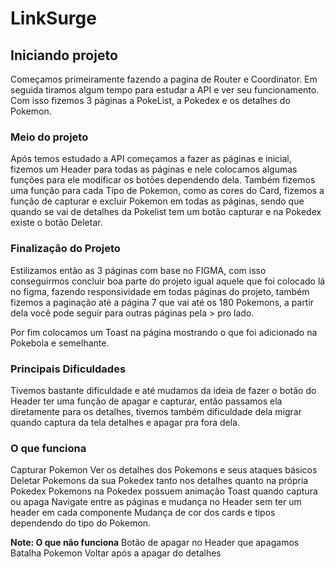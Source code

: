 # LinkSurge



## Iniciando projeto

Começamos primeiramente fazendo a pagina de Router e Coordinator.
Em seguida tiramos algum tempo para estudar a API e ver seu funcionamento.
Com isso fizemos 3 páginas a PokeList, a Pokedex e os detalhes do Pokemon.

### Meio do projeto
Após temos estudado a API começamos a fazer as páginas e inicial, fizemos um Header para todas as páginas e nele colocamos algumas funções para ele modificar os botões dependendo dela. 
Também fizemos uma função para cada Tipo de Pokemon, como as cores do Card, fizemos a função de capturar e excluir Pokemon em todas as páginas, sendo que quando se vai de detalhes da Pokelist tem um botão capturar e na Pokedex existe o botão Deletar.


### Finalização do Projeto
Estilizamos então as 3 páginas com base no FIGMA, com isso conseguirmos concluir boa parte do projeto igual aquele que foi colocado lá no figma, fazendo responsividade em todas páginas do projeto, também fizemos a paginação até a página 7 que vai até os 180 Pokemons, a partir dela você pode seguir para outras páginas pela > pro lado. 

Por fim colocamos um Toast na página mostrando o que foi adicionado na Pokebola e semelhante. 





### Principais Dificuldades

Tivemos bastante dificuldade e até mudamos da ideia de fazer o botão do Header ter uma função de apagar e capturar, então passamos ela diretamente para os detalhes, tivemos também dificuldade dela migrar quando captura da tela detalhes e apagar pra fora dela.

### O que funciona
Capturar Pokemon
Ver os detalhes dos Pokemons e seus ataques básicos
Deletar Pokemons da sua Pokedex tanto nos detalhes quanto na própria Pokedex
Pokemons na Pokedex possuem animação
Toast quando captura ou apaga 
Navigate entre as páginas e mudança no Header sem ter um header em cada componente
Mudança de cor dos cards e tipos dependendo do tipo do Pokemon.

**Note: O que não funciona**
Botão de apagar no Header que apagamos 
Batalha Pokemon
Voltar após a apagar do detalhes 

